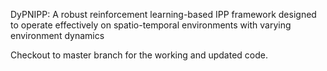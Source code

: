 DyPNIPP: A robust reinforcement learning-based IPP framework designed to operate effectively on spatio-temporal environments with varying environment dynamics

Checkout to master branch for the working and updated code.
